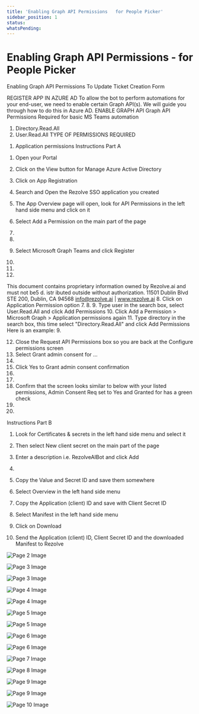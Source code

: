 ```yaml
---
title: 'Enabling Graph API Permissions   for People Picker'
sidebar_position: 1
status: 
whatsPending: 
---
```



# Enabling Graph API Permissions - for People Picker



Enabling Graph API
Permissions
To Update Ticket Creation Form


REGISTER APP IN AZURE AD
To allow the bot to perform automations for your end-user, we need to enable certain Graph API(s). We will guide you
through how to do this in Azure AD.
ENABLE GRAPH API
Graph API Permissions Required for basic MS Teams automation
1. Directory.Read.All
2. User.Read.All
TYPE OF PERMISSIONS REQUIRED
1) Application permissions
Instructions Part A
1. Open your Portal
2. Click on the View button for Manage Azure Active Directory

3. Click on App Registration
4. Search and Open the Rezolve SSO application you created

5. The App Overview page will open, look for API Permissions in the left hand side menu and click on it
6. Select Add a Permission on the main part of the page
1.
2.
7. Select Microsoft Graph
Teams and click Register
3.
5.
6.
This document contains proprietary information owned by Rezolve.ai and must not
be5 d. istr ibuted outside without authorization.
11501 Dublin Blvd STE 200, Dublin, CA 94568 info@rezolve.ai | www.rezolve.ai
8. Click on Application Permission option
7.
8.
9. Type user in the search box, select User.Read.All and click Add Permissions
10. Click Add a Permission &gt; Microsoft Graph &gt; Application permissions again
11. Type directory in the search box, this time select "Directory.Read.All" and click Add Permissions
Here is an example:
9.

12. Close the Request API Permissions box so you are back at the Configure permissions screen
13. Select Grant admin consent for …
10.
14. Click Yes to Grant admin consent confirmation
11.
12.
15. Confirm that the screen looks similar to below with your listed permissions, Admin Consent Req set to Yes and
Granted for has a green check
13.
14.

Instructions Part B
1. Look for Certificates & secrets in the left hand side menu and select it
2. Then select New client secret on the main part of the page

3. Enter a description i.e. RezolveAIBot and click Add
15.

5. Copy the Value and Secret ID and save them somewhere
6. Select Overview in the left hand side menu
7. Copy the Application (client) ID and save with Client Secret ID
8. Select Manifest in the left hand side menu
9. Click on Download


10. Send the Application (client) ID, Client Secret ID and the downloaded Manifest to Rezolve


![Page 2 Image](/img/reference/Graph%20API%20Guides/images/Enabling-Graph-API-Permissions---for-People-Picker_page2_4.png)

![Page 3 Image](/img/reference/Graph%20API%20Guides/images/Enabling-Graph-API-Permissions---for-People-Picker_page3_4.png)

![Page 3 Image](/img/reference/Graph%20API%20Guides/images/Enabling-Graph-API-Permissions---for-People-Picker_page3_5.png)

![Page 4 Image](/img/reference/Graph%20API%20Guides/images/Enabling-Graph-API-Permissions---for-People-Picker_page4_4.png)

![Page 4 Image](/img/reference/Graph%20API%20Guides/images/Enabling-Graph-API-Permissions---for-People-Picker_page4_5.png)

![Page 5 Image](/img/reference/Graph%20API%20Guides/images/Enabling-Graph-API-Permissions---for-People-Picker_page5_4.png)

![Page 5 Image](/img/reference/Graph%20API%20Guides/images/Enabling-Graph-API-Permissions---for-People-Picker_page5_5.png)

![Page 6 Image](/img/reference/Graph%20API%20Guides/images/Enabling-Graph-API-Permissions---for-People-Picker_page6_4.png)

![Page 6 Image](/img/reference/Graph%20API%20Guides/images/Enabling-Graph-API-Permissions---for-People-Picker_page6_5.png)

![Page 7 Image](/img/reference/Graph%20API%20Guides/images/Enabling-Graph-API-Permissions---for-People-Picker_page7_4.png)

![Page 8 Image](/img/reference/Graph%20API%20Guides/images/Enabling-Graph-API-Permissions---for-People-Picker_page8_4.png)

![Page 9 Image](/img/reference/Graph%20API%20Guides/images/Enabling-Graph-API-Permissions---for-People-Picker_page9_4.png)

![Page 9 Image](/img/reference/Graph%20API%20Guides/images/Enabling-Graph-API-Permissions---for-People-Picker_page9_5.png)

![Page 10 Image](/img/reference/Graph%20API%20Guides/images/Enabling-Graph-API-Permissions---for-People-Picker_page10_4.png)
